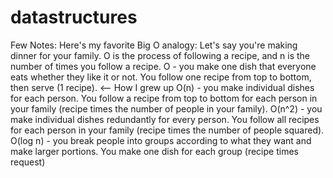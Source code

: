 # datastructures

Few Notes:
Here's my favorite Big O analogy:
Let's say you're making dinner for your family. O is the process of following a recipe, and n is the number of times you follow a recipe.
O - you make one dish that everyone eats whether they like it or not. You follow one recipe from top to bottom, then serve (1 recipe). <-- How I grew up
O(n) - you make individual dishes for each person. You follow a recipe from top to bottom for each person in your family (recipe times the number of people in your family).
O(n^2) - you make individual dishes redundantly for every person. You follow all recipes for each person in your family (recipe times the number of people squared).
O(log n) - you break people into groups according to what they want and make larger portions. You make one dish for each group (recipe times request)
